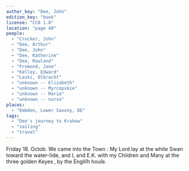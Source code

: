 ```yaml
---
author_key: "Dee, John"
edition_key: "book"
license: "CC0 1.0"
location: "page 40"
people:
  - "Crocker, John"
  - "Dee, Arthur"
  - "Dee, John"
  - "Dee, Katherine"
  - "Dee, Rowland"
  - "Fromond, Jane"
  - "Kelley, Edward"
  - "Laski, Olbracht"
  - "unknown -- Elizabeth"
  - "unknown -- Myrcopskie"
  - "unknown -- Marie"
  - "unknown -- nurse"
places:
  - "Embden, Lower Saxony, DE"
tags:
  - "Dee's journey to Krakow"
  - "sailing"
  - "travel"
---
```

Friday 18. Octob. We came into the Town : My Lord lay at the white Swan toward the
water-ſide, and I, and E.K. with my Children and Many at the three golden Keyes , by the
Engliſh houſe.
